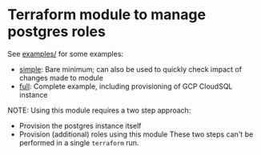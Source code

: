 # Terraform module to manage postgres roles

See [examples/](examples/) for some examples:
* [simple](examples/simple): Bare minimum; can also be used to quickly check impact of changes made to module
* [full](examples/full): Complete example, including provisioning of GCP CloudSQL instance

NOTE: Using this module requires a two step approach:
* Provision the postgres instance itself
* Provision (additional) roles using this module
These two steps can't be performed in a single `terraform` run.
